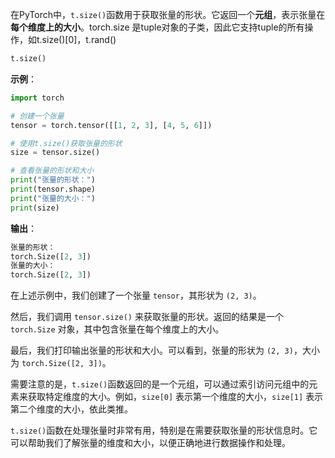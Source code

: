 在PyTorch中，`t.size()`函数用于获取张量的形状。它返回一个**元组**，表示张量在**每个维度上的大小**。torch.size 是tuple对象的子类，因此它支持tuple的所有操作，如t.size()[0]，t.rand()

```python
t.size()
```

**示例**：
```python
import torch

# 创建一个张量
tensor = torch.tensor([[1, 2, 3], [4, 5, 6]])

# 使用t.size()获取张量的形状
size = tensor.size()

# 查看张量的形状和大小
print("张量的形状：")
print(tensor.shape)
print("张量的大小：")
print(size)
```

**输出**：
```python
张量的形状：
torch.Size([2, 3])
张量的大小：
torch.Size([2, 3])
```

在上述示例中，我们创建了一个张量 `tensor`，其形状为 `(2, 3)`。

然后，我们调用 `tensor.size()` 来获取张量的形状。返回的结果是一个 `torch.Size` 对象，其中包含张量在每个维度上的大小。

最后，我们打印输出张量的形状和大小。可以看到，张量的形状为 `(2, 3)`，大小为 `torch.Size([2, 3])`。

需要注意的是，`t.size()`函数返回的是一个元组，可以通过索引访问元组中的元素来获取特定维度的大小。例如，`size[0]` 表示第一个维度的大小，`size[1]` 表示第二个维度的大小，依此类推。

`t.size()`函数在处理张量时非常有用，特别是在需要获取张量的形状信息时。它可以帮助我们了解张量的维度和大小，以便正确地进行数据操作和处理。